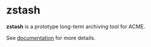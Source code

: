 # zstash

**zstash** is a prototype long-term archiving tool for ACME.

See [documentation](https://acme-climate.github.io/zstash) for more details.

